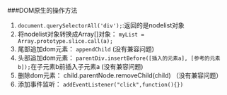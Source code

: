 ###DOM原生的操作方法
1. `document.querySelectorAll('div');`:返回的是nodelist对象
2. 将nodelist对象转换成Array[]对象： `myList = Array.prototype.slice.call(a);`
3. 尾部追加dom元素： `appendChild` (没有兼容问题) 
4. 头部追加dom元素： `parentDiv.insertBefore([插入的元素a], [参考的元素b]);`在子元素b前插入子元素a (没有兼容问题)
5. 删除dom元素： child.parentNode.removeChild(child) （没有兼容问题）
6. 添加事件监听： `addEventListener("click",function(){})`